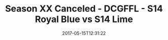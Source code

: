 ---
title: Season XX Canceled - DCGFFL - S14 Royal Blue vs S14 Lime
teams-score:
- team: _teams/s14-royal.md
  score: 34
- team: _teams/s14-lime.md
  score: 33
mvp: Hofberg, Vinnie
game-ball: AdRob, Sanders
season: 14
week: 9
date: '2017-05-15T12:31:22'
pageid: season-14-playoffs-may-14-2017-5104-vs-5098
---